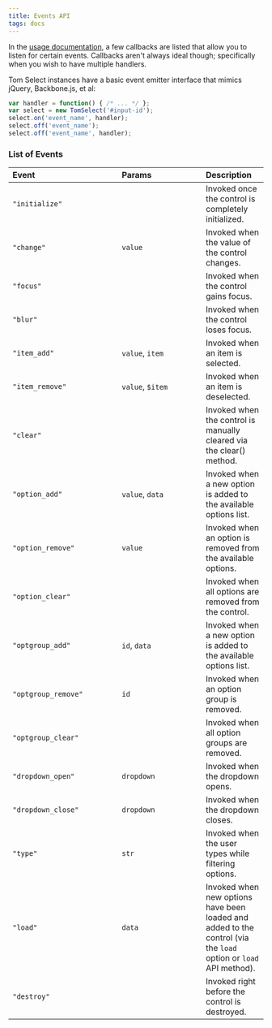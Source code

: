 ```yaml
---
title: Events API
tags: docs
---
```


In the [usage documentation](/docs), a few callbacks are listed that
allow you to listen for certain events. Callbacks aren't always ideal though;
specifically when you wish to have multiple handlers.

Tom Select instances have a basic event emitter interface that mimics jQuery, Backbone.js, et al:

```js
var handler = function() { /* ... */ };
var select = new TomSelect('#input-id');
select.on('event_name', handler);
select.off('event_name');
select.off('event_name', handler);
```

### List of Events

<table class="table table-striped">
<thead>
	<tr>
		<th width="200px" align="left">Event</th>
		<th width="150px" align="left">Params</th>
		<th align="left">Description</th>
	</tr>
</thead>
	<tr>
		<td><code>"initialize"</code></td>
		<td></td>
		<td>Invoked once the control is completely initialized.</td>
	</tr>
	<tr>
		<td><code>"change"</code></td>
		<td><code>value</code></td>
		<td>Invoked when the value of the control changes.</td>
	</tr>
	<tr>
		<td><code>"focus"</code></td>
		<td></td>
		<td>Invoked when the control gains focus.</td>
	</tr>
	<tr>
		<td><code>"blur"</code></td>
		<td></td>
		<td>Invoked when the control loses focus.</td>
	</tr>
	<tr>
		<td><code>"item_add"</code></td>
		<td><code>value</code>, <code>item</code></td>
		<td>Invoked when an item is selected.</td>
	</tr>
	<tr>
		<td><code>"item_remove"</code></td>
		<td><code>value</code>, <code>$item</code></td>
		<td>Invoked when an item is deselected.</td>
	</tr>
	<tr>
		<td><code>"clear"</code></td>
		<td></td>
		<td>Invoked when the control is manually cleared via the clear() method.</td>
	</tr>
	<tr>
		<td><code>"option_add"</code></td>
		<td><code>value</code>, <code>data</code></td>
		<td>Invoked when a new option is added to the available options list.</td>
	</tr>
	<tr>
		<td><code>"option_remove"</code></td>
		<td><code>value</code></td>
		<td>Invoked when an option is removed from the available options.</td>
	</tr>
    <tr>
        <td><code>"option_clear"</code></td>
        <td></td>
        <td>Invoked when all options are removed from the control.</td>
    </tr>
    <tr>
        <td><code>"optgroup_add"</code></td>
        <td><code>id</code>, <code>data</code></td>
        <td>Invoked when a new option is added to the available options list.</td>
    </tr>
    <tr>
        <td><code>"optgroup_remove"</code></td>
        <td><code>id</code></td>
        <td>Invoked when an option group is removed.</td>
    </tr>
    <tr>
        <td><code>"optgroup_clear"</code></td>
        <td></td>
        <td>Invoked when all option groups are removed.</td>
    </tr>
	<tr>
		<td><code>"dropdown_open"</code></td>
		<td><code>dropdown</code></td>
		<td>Invoked when the dropdown opens.</td>
	</tr>
	<tr>
		<td><code>"dropdown_close"</code></td>
		<td><code>dropdown</code></td>
		<td>Invoked when the dropdown closes.</td>
	</tr>
	<tr>
		<td><code>"type"</code></td>
		<td><code>str</code></td>
		<td>Invoked when the user types while filtering options.</td>
	</tr>
	<tr>
		<td><code>"load"</code></td>
		<td><code>data</code></td>
		<td>Invoked when new options have been loaded and added to the control (via the <code>load</code>  option or <code>load</code>  API method).</td>
	</tr>
	<tr>
		<td><code>"destroy"</code></td>
		<td></td>
		<td>Invoked right before the control is destroyed.</td>
	</tr>
</table>
